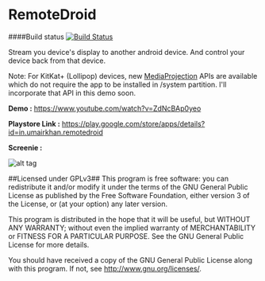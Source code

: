 RemoteDroid
===========
####Build status
[![Build Status](https://travis-ci.org/omerjerk/RemoteDroid.svg?branch=master)](https://travis-ci.org/omerjerk/RemoteDroid)

Stream you device's display to another android device. And control your device back from that device.

Note: For KitKat+ (Lollipop) devices, new [MediaProjection](https://developer.android.com/reference/android/media/projection/MediaProjection.html) APIs are available which do not require the app to be installed in /system partition. I'll incorporate that API in this demo soon.

**Demo :** https://www.youtube.com/watch?v=ZdNcBAp0yeo

**Playstore Link :** https://play.google.com/store/apps/details?id=in.umairkhan.remotedroid

**Screenie :** 

![alt tag](http://i.imgur.com/JJuNWlj.jpg)

##Licensed under GPLv3##
This program is free software: you can redistribute it and/or modify
it under the terms of the GNU General Public License as published by
the Free Software Foundation, either version 3 of the License, or
(at your option) any later version.

This program is distributed in the hope that it will be useful,
but WITHOUT ANY WARRANTY; without even the implied warranty of
MERCHANTABILITY or FITNESS FOR A PARTICULAR PURPOSE.  See the
GNU General Public License for more details.

You should have received a copy of the GNU General Public License
along with this program.  If not, see <http://www.gnu.org/licenses/>.
